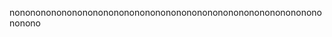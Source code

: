 nonononononononononononononononononononononononononononononononono
<!---
DennisTran00/DennisTran00 is a ✨ special ✨ repository because its `README.md` (this file) appears on your GitHub profile.
You can click the Preview link to take a look at your changes.
--->
